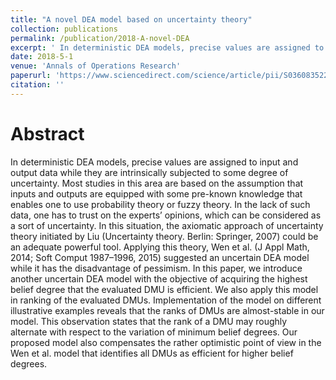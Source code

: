 ```yaml
---
title: "A novel DEA model based on uncertainty theory"
collection: publications
permalink: /publication/2018-A-novel-DEA 
excerpt: ' In deterministic DEA models, precise values are assigned to input and output data while they are intrinsically subjected to some degree of uncertainty'
date: 2018-5-1
venue: 'Annals of Operations Research'
paperurl: 'https://www.sciencedirect.com/science/article/pii/S0360835220303910'
citation: ''
---
```

Abstract
======
  In deterministic DEA models, precise values are assigned to input and output data while they are intrinsically subjected to some degree of uncertainty. Most studies in this area are based on the assumption that inputs and outputs are equipped with some pre-known knowledge that enables one to use probability theory or fuzzy theory. In the lack of such data, one has to trust on the experts’ opinions, which can be considered as a sort of uncertainty. In this situation, the axiomatic approach of uncertainty theory initiated by Liu (Uncertainty theory. Berlin: Springer, 2007) could be an adequate powerful tool. Applying this theory, Wen et al. (J Appl Math, 2014; Soft Comput 1987–1996, 2015) suggested an uncertain DEA model while it has the disadvantage of pessimism. In this paper, we introduce another uncertain DEA model with the objective of acquiring the highest belief degree that the evaluated DMU is efficient. We also apply this model in ranking of the evaluated DMUs. Implementation of the model on different illustrative examples reveals that the ranks of DMUs are almost-stable in our model. This observation states that the rank of a DMU may roughly alternate with respect to the variation of minimum belief degrees. Our proposed model also compensates the rather optimistic point of view in the Wen et al. model that identifies all DMUs as efficient for higher belief degrees.

